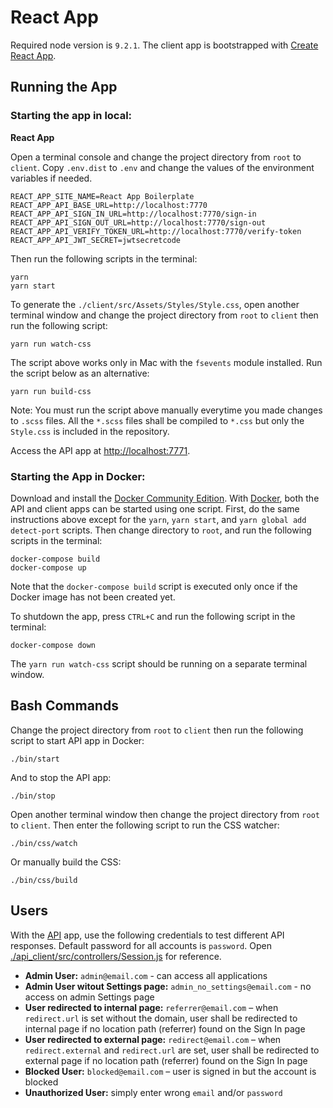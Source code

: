 # React App
Required node version is `9.2.1`. The client app is bootstrapped with [Create React App](https://github.com/facebookincubator/create-react-app).

## Running the App

### Starting the app in local:

**React App**

Open a terminal console and change the project directory from `root` to `client`. Copy `.env.dist` to `.env` and change the values of the environment variables if needed.

```
REACT_APP_SITE_NAME=React App Boilerplate
REACT_APP_API_BASE_URL=http://localhost:7770
REACT_APP_API_SIGN_IN_URL=http://localhost:7770/sign-in
REACT_APP_API_SIGN_OUT_URL=http://localhost:7770/sign-out
REACT_APP_API_VERIFY_TOKEN_URL=http://localhost:7770/verify-token
REACT_APP_API_JWT_SECRET=jwtsecretcode
```

Then run the following scripts in the terminal:

```
yarn
yarn start
```

To generate the `./client/src/Assets/Styles/Style.css`, open another terminal window and change the project directory from `root` to `client` then run the following script:

```
yarn run watch-css
```

The script above works only in Mac with the `fsevents` module installed. Run the script below as an alternative:

```
yarn run build-css
```

Note: You must run the script above manually everytime you made changes to `.scss` files.  All the `*.scss` files shall be compiled to `*.css` but only the `Style.css` is included in the repository.

Access the API app at <http://localhost:7771>.

### Starting the App in Docker:

Download and install the [Docker Community Edition](https://www.docker.com/community-edition). With [Docker](https://www.docker.com/), both the API and client apps can be started using one script. First, do the same instructions above except for the `yarn`, `yarn start`, and `yarn global add detect-port` scripts. Then change directory to `root`, and run the following scripts in the terminal:

```
docker-compose build
docker-compose up
```

Note that the `docker-compose build` script is executed only once if the Docker image has not been created yet.

To shutdown the app, press `CTRL+C` and run the following script in the terminal:

```
docker-compose down
```

The `yarn run watch-css` script should be running on a separate terminal window.

## Bash Commands

Change the project directory from `root` to `client` then run the following script to start API app in Docker:

```
./bin/start
```

And to stop the API app:

```
./bin/stop
```

Open another terminal window then change the project directory from `root` to `client`. Then enter the following script to run the CSS watcher:

```
./bin/css/watch
```

Or manually build the CSS:

```
./bin/css/build
```

## Users

With the [API](https://github.com/rickyhurtado/node-client-and-api-boilerplate/tree/master/api) app, use the following credentials to test different API responses. Default password for all accounts is `password`. Open [./api_client/src/controllers/Session.js](https://github.com/rickyhurtado/node-client-and-api-boilerplate/blob/master/api/src/controllers/Sessions.js) for reference.

- **Admin User:** `admin@email.com` - can access all applications
- **Admin User witout Settings page:** `admin_no_settings@email.com` - no access on admin Settings page
- **User redirected to internal page:** `referrer@email.com` – when `redirect.url` is set without the domain, user shall be redirected to internal page if no location path (referrer) found on the Sign In page
- **User redirected to external page:** `redirect@email.com` – when `redirect.external` and `redirect.url` are set, user shall be redirected to external page if no location path (referrer) found on the Sign In page
- **Blocked User:** `blocked@email.com` – user is signed in but the account is blocked
- **Unauthorized User:** simply enter wrong `email` and/or `password`
